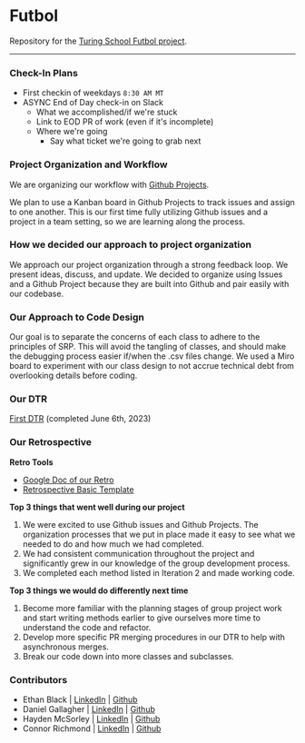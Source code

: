 # Futbol

Repository for the [Turing School Futbol project](https://backend.turing.edu/module1/projects/futbol_pd/index).

---

### Check-In Plans
* First checkin of weekdays `8:30 AM MT`
* ASYNC End of Day check-in on Slack
  * What we accomplished/if we're stuck
  * Link to EOD PR of work (even if it's incomplete)
  * Where we're going
    * Say what ticket we're going to grab next

### Project Organization and Workflow

We are organizing our workflow with [Github Projects](https://github.com/users/Daniel-Gallagher92/projects/2/views/1).

We plan to use a Kanban board in Github Projects to track issues and assign to one another. This is our first time fully utilizing Github issues and a project in a team setting, so we are learning along the process.

### How we decided our approach to project organization

We approach our project organization through a strong feedback loop. We present ideas, discuss, and update. We decided to organize using Issues and a Github Project because they are built into Github and pair easily with our codebase.

### Our Approach to Code Design

Our goal is to separate the concerns of each class to adhere to the principles of SRP. This will avoid the tangling of classes, and should make the debugging process easier if/when the .csv files change. We used a Miro board to experiment with our class design to not accrue technical debt from overlooking details before coding.

### Our DTR

[First DTR](https://docs.google.com/document/d/1SXkzyGqGDIJGaeulojm7_W0gFKu-bEAwNHpBEhKxTZk/edit) (completed June 6th, 2023)

### Our Retrospective

**Retro Tools**
* [Google Doc of our Retro](https://docs.google.com/document/d/12Rz2GOZBWw9als5fxoMRIxRV50BFoVSDjaGqHtqymCM/edit?usp=sharing)
* [Retrospective Basic Template](https://www.mural.co/templates/retrospective)

**Top 3 things that went well during our project**
1. We were excited to use Github issues and Github Projects. The organization processes that we put in place made it easy to see what we needed to do and how much we had completed.
1. We had consistent communication throughout the project and significantly grew in our knowledge of the group development process.
1. We completed each method listed in Iteration 2 and made working code.

**Top 3 things we would do differently next time**
1. Become more familiar with the planning stages of group project work and start writing methods earlier to give ourselves more time to understand the code and refactor.
1. Develop more specific PR merging procedures in our DTR to help with asynchronous merges.
1. Break our code down into more classes and subclasses.

### Contributors

* Ethan Black | [LinkedIn](https://www.linkedin.com/in/ethanrossblack/) | [Github](https://github.com/ethanrossblack)
* Daniel Gallagher | [LinkedIn](https://www.linkedin.com/in/daniel-gallagher-5b29271a1/) | [Github](https://github.com/Daniel-Gallagher92)
* Hayden McSorley | [LinkedIn](https://www.linkedin.com/in/hayden-mcsorley-a28337202/) | [Github](https://github.com/haydenmcsorley)
* Connor Richmond | [LinkedIn](https://www.linkedin.com/in/connor-richmond-1506231aa/) | [Github](https://github.com/ConnorRichmond)